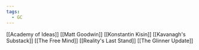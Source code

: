 ```yaml
---
tags:
  - GC
---
```

[[Academy of Ideas]]
[[Matt Goodwin]]
[[Konstantin Kisin]]
[[Kavanagh's Substack]]
[[The Free Mind]]
[[Reality's Last Stand]]
[[The Glinner Update]]
